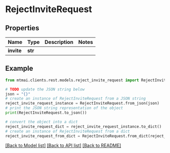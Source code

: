 # RejectInviteRequest


## Properties

Name | Type | Description | Notes
------------ | ------------- | ------------- | -------------
**invite** | **str** |  | 

## Example

```python
from mtmai.clients.rest.models.reject_invite_request import RejectInviteRequest

# TODO update the JSON string below
json = "{}"
# create an instance of RejectInviteRequest from a JSON string
reject_invite_request_instance = RejectInviteRequest.from_json(json)
# print the JSON string representation of the object
print(RejectInviteRequest.to_json())

# convert the object into a dict
reject_invite_request_dict = reject_invite_request_instance.to_dict()
# create an instance of RejectInviteRequest from a dict
reject_invite_request_from_dict = RejectInviteRequest.from_dict(reject_invite_request_dict)
```
[[Back to Model list]](../README.md#documentation-for-models) [[Back to API list]](../README.md#documentation-for-api-endpoints) [[Back to README]](../README.md)


